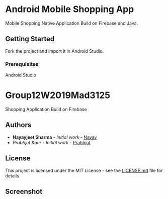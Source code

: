 # Android Mobile Shopping App

Mobile Shopping Native Application Build on Firebase and Java.

## Getting Started

Fork the project and import it in Android Studio.

### Prerequisites

Android Studio


# Group12W2019Mad3125
Shopping Application Build on Firebase

## Authors

* **Nayayjeet Sharma** - *Initial work* - [Nayay](https://github.com/Nayay)
* *Prabhjot Kaur* - *Initial work* - [Prabhjot](https://github.com/Prabhjot143)


## License

This project is licensed under the MIT License - see the [LICENSE.md](LICENSE.md) file for details

## Screenshot

